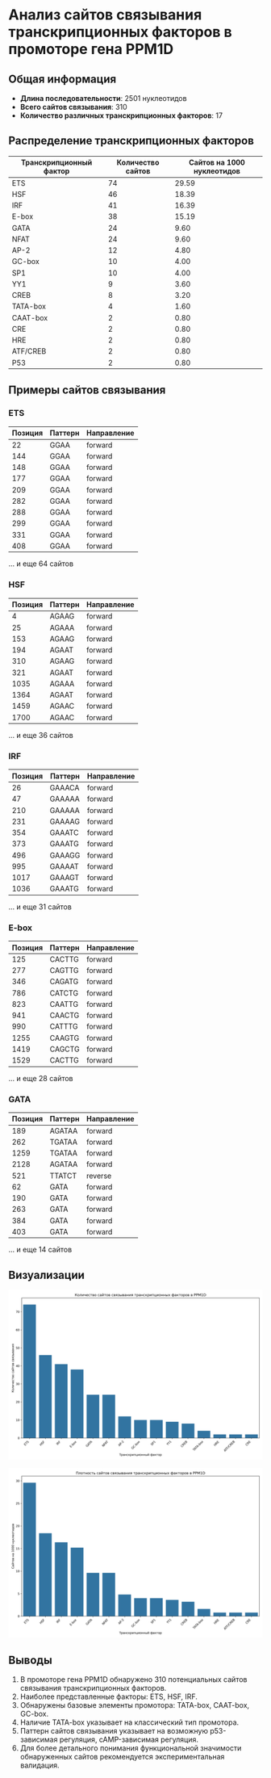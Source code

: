 # Анализ сайтов связывания транскрипционных факторов в промоторе гена PPM1D

## Общая информация

* **Длина последовательности**: 2501 нуклеотидов
* **Всего сайтов связывания**: 310
* **Количество различных транскрипционных факторов**: 17

## Распределение транскрипционных факторов

| Транскрипционный фактор | Количество сайтов | Сайтов на 1000 нуклеотидов |
|--------------------------|-------------------|------------------------------|
| ETS | 74 | 29.59 |
| HSF | 46 | 18.39 |
| IRF | 41 | 16.39 |
| E-box | 38 | 15.19 |
| GATA | 24 | 9.60 |
| NFAT | 24 | 9.60 |
| AP-2 | 12 | 4.80 |
| GC-box | 10 | 4.00 |
| SP1 | 10 | 4.00 |
| YY1 | 9 | 3.60 |
| CREB | 8 | 3.20 |
| TATA-box | 4 | 1.60 |
| CAAT-box | 2 | 0.80 |
| CRE | 2 | 0.80 |
| HRE | 2 | 0.80 |
| ATF/CREB | 2 | 0.80 |
| P53 | 2 | 0.80 |

## Примеры сайтов связывания

### ETS

| Позиция | Паттерн | Направление |
|---------|---------|-------------|
| 22 | GGAA | forward |
| 144 | GGAA | forward |
| 148 | GGAA | forward |
| 177 | GGAA | forward |
| 209 | GGAA | forward |
| 282 | GGAA | forward |
| 288 | GGAA | forward |
| 299 | GGAA | forward |
| 331 | GGAA | forward |
| 408 | GGAA | forward |

... и еще 64 сайтов

### HSF

| Позиция | Паттерн | Направление |
|---------|---------|-------------|
| 4 | AGAAG | forward |
| 25 | AGAAA | forward |
| 153 | AGAAG | forward |
| 194 | AGAAT | forward |
| 310 | AGAAG | forward |
| 321 | AGAAT | forward |
| 1035 | AGAAA | forward |
| 1364 | AGAAT | forward |
| 1459 | AGAAC | forward |
| 1700 | AGAAC | forward |

... и еще 36 сайтов

### IRF

| Позиция | Паттерн | Направление |
|---------|---------|-------------|
| 26 | GAAACA | forward |
| 47 | GAAAAA | forward |
| 210 | GAAAAA | forward |
| 231 | GAAAAG | forward |
| 354 | GAAATC | forward |
| 373 | GAAATG | forward |
| 496 | GAAAGG | forward |
| 995 | GAAAAT | forward |
| 1017 | GAAAGT | forward |
| 1036 | GAAATG | forward |

... и еще 31 сайтов

### E-box

| Позиция | Паттерн | Направление |
|---------|---------|-------------|
| 125 | CACTTG | forward |
| 277 | CAGTTG | forward |
| 346 | CAGATG | forward |
| 786 | CATCTG | forward |
| 823 | CAATTG | forward |
| 941 | CAACTG | forward |
| 990 | CATTTG | forward |
| 1255 | CAAGTG | forward |
| 1419 | CAGCTG | forward |
| 1529 | CACTTG | forward |

... и еще 28 сайтов

### GATA

| Позиция | Паттерн | Направление |
|---------|---------|-------------|
| 189 | AGATAA | forward |
| 262 | TGATAA | forward |
| 1259 | TGATAA | forward |
| 2128 | AGATAA | forward |
| 521 | TTATCT | reverse |
| 62 | GATA | forward |
| 190 | GATA | forward |
| 263 | GATA | forward |
| 384 | GATA | forward |
| 403 | GATA | forward |

... и еще 14 сайтов

## Визуализации

![Количество сайтов связывания](PPM1D_tf_binding_sites_count.png)

![Плотность сайтов связывания](PPM1D_tf_binding_sites_density.png)

## Выводы

1. В промоторе гена PPM1D обнаружено 310 потенциальных сайтов связывания транскрипционных факторов.
2. Наиболее представленные факторы: ETS, HSF, IRF.
3. Обнаружены базовые элементы промотора: TATA-box, CAAT-box, GC-box.
4. Наличие TATA-box указывает на классический тип промотора.
5. Паттерн сайтов связывания указывает на возможную p53-зависимая регуляция, cAMP-зависимая регуляция.
6. Для более детального понимания функциональной значимости обнаруженных сайтов рекомендуется экспериментальная валидация.
